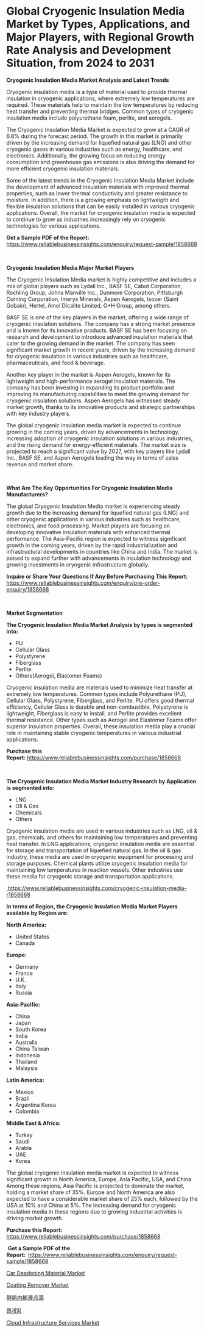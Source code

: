 <p><h1>Global Cryogenic Insulation Media Market by Types, Applications, and Major Players, with Regional Growth Rate Analysis and Development Situation, from 2024 to 2031</h1></p><p><strong>Cryogenic Insulation Media Market Analysis and Latest Trends</strong></p>
<p><p>Cryogenic insulation media is a type of material used to provide thermal insulation in cryogenic applications, where extremely low temperatures are required. These materials help to maintain the low temperatures by reducing heat transfer and preventing thermal bridges. Common types of cryogenic insulation media include polyurethane foam, perlite, and aerogels.</p><p>The Cryogenic Insulation Media Market is expected to grow at a CAGR of 6.8% during the forecast period. The growth in this market is primarily driven by the increasing demand for liquefied natural gas (LNG) and other cryogenic gases in various industries such as energy, healthcare, and electronics. Additionally, the growing focus on reducing energy consumption and greenhouse gas emissions is also driving the demand for more efficient cryogenic insulation materials.</p><p>Some of the latest trends in the Cryogenic Insulation Media Market include the development of advanced insulation materials with improved thermal properties, such as lower thermal conductivity and greater resistance to moisture. In addition, there is a growing emphasis on lightweight and flexible insulation solutions that can be easily installed in various cryogenic applications. Overall, the market for cryogenic insulation media is expected to continue to grow as industries increasingly rely on cryogenic technologies for various applications.</p></p>
<p><strong>Get a Sample PDF of the Report:&nbsp;</strong> <a href="https://www.reliablebusinessinsights.com/enquiry/request-sample/1858668">https://www.reliablebusinessinsights.com/enquiry/request-sample/1858668</a></p>
<p>&nbsp;</p>
<p><strong>Cryogenic Insulation Media Major Market Players</strong></p>
<p><p>The Cryogenic Insulation Media market is highly competitive and includes a mix of global players such as Lydall Inc., BASF SE, Cabot Corporation, Rochling Group, Johns Manville Inc., Dunmore Corporation, Pittsburgh Corning Corporation, Imerys Minerals, Aspen Aerogels, Isover (Saint Gobain), Hertel, Amol Dicalite Limited, G+H Group, among others.</p><p>BASF SE is one of the key players in the market, offering a wide range of cryogenic insulation solutions. The company has a strong market presence and is known for its innovative products. BASF SE has been focusing on research and development to introduce advanced insulation materials that cater to the growing demand in the market. The company has seen significant market growth in recent years, driven by the increasing demand for cryogenic insulation in various industries such as healthcare, pharmaceuticals, and food & beverage.</p><p>Another key player in the market is Aspen Aerogels, known for its lightweight and high-performance aerogel insulation materials. The company has been investing in expanding its product portfolio and improving its manufacturing capabilities to meet the growing demand for cryogenic insulation solutions. Aspen Aerogels has witnessed steady market growth, thanks to its innovative products and strategic partnerships with key industry players.</p><p>The global cryogenic insulation media market is expected to continue growing in the coming years, driven by advancements in technology, increasing adoption of cryogenic insulation solutions in various industries, and the rising demand for energy-efficient materials. The market size is projected to reach a significant value by 2027, with key players like Lydall Inc., BASF SE, and Aspen Aerogels leading the way in terms of sales revenue and market share.</p></p>
<p>&nbsp;</p>
<p><strong>What Are The Key Opportunities For Cryogenic Insulation Media Manufacturers?</strong></p>
<p><p>The global Cryogenic Insulation Media market is experiencing steady growth due to the increasing demand for liquefied natural gas (LNG) and other cryogenic applications in various industries such as healthcare, electronics, and food processing. Market players are focusing on developing innovative insulation materials with enhanced thermal performance. The Asia-Pacific region is expected to witness significant growth in the coming years, driven by the rapid industrialization and infrastructural developments in countries like China and India. The market is poised to expand further with advancements in insulation technology and growing investments in cryogenic infrastructure globally.</p></p>
<p><strong>Inquire or Share Your Questions If Any Before Purchasing This Report:</strong> <a href="https://www.reliablebusinessinsights.com/enquiry/pre-order-enquiry/1858668">https://www.reliablebusinessinsights.com/enquiry/pre-order-enquiry/1858668</a></p>
<p>&nbsp;</p>
<p><strong>Market Segmentation</strong></p>
<p><strong>The Cryogenic Insulation Media Market Analysis by types is segmented into:</strong></p>
<p><ul><li>PU</li><li>Cellular Glass</li><li>Polystyrene</li><li>Fiberglass</li><li>Perlite</li><li>Others(Aerogel, Elastomer Foams)</li></ul></p>
<p><p>Cryogenic insulation media are materials used to minimize heat transfer at extremely low temperatures. Common types include Polyurethane (PU), Cellular Glass, Polystyrene, Fiberglass, and Perlite. PU offers good thermal efficiency, Cellular Glass is durable and non-combustible, Polystyrene is lightweight, Fiberglass is easy to install, and Perlite provides excellent thermal resistance. Other types such as Aerogel and Elastomer Foams offer superior insulation properties. Overall, these insulation media play a crucial role in maintaining stable cryogenic temperatures in various industrial applications.</p></p>
<p><strong>Purchase this Report:&nbsp;</strong><a href="https://www.reliablebusinessinsights.com/purchase/1858668">https://www.reliablebusinessinsights.com/purchase/1858668</a></p>
<p>&nbsp;</p>
<p><strong>The Cryogenic Insulation Media Market Industry Research by Application is segmented into:</strong></p>
<p><ul><li>LNG</li><li>OIl & Gas</li><li>Chemicals</li><li>Others</li></ul></p>
<p><p>Cryogenic insulation media are used in various industries such as LNG, oil & gas, chemicals, and others for maintaining low temperatures and preventing heat transfer. In LNG applications, cryogenic insulation media are essential for storage and transportation of liquefied natural gas. In the oil & gas industry, these media are used in cryogenic equipment for processing and storage purposes. Chemical plants utilize cryogenic insulation media for maintaining low temperatures in reaction vessels. Other industries use these media for cryogenic storage and transportation applications.</p></p>
<p><a href="https://www.reliablebusinessinsights.com/cryogenic-insulation-media-r1858668">&nbsp;https://www.reliablebusinessinsights.com/cryogenic-insulation-media-r1858668</a></p>
<p><strong>In terms of Region, the Cryogenic Insulation Media Market Players available by Region are:</strong></p>
<p>
    <p> <strong> North America: </strong>
        <ul>
            <li>United States</li>
            <li>Canada</li>
        </ul>
        </p> 
    <p> <strong> Europe: </strong>
        <ul>
            <li>Germany</li>
            <li>France</li>
            <li>U.K.</li>
            <li>Italy</li>
            <li>Russia</li>
        </ul>
        </p> 
    <p> <strong> Asia-Pacific: </strong>
        <ul>
            <li>China</li>
            <li>Japan</li>
            <li>South Korea</li>
            <li>India</li>
            <li>Australia</li>
            <li>China Taiwan</li>
            <li>Indonesia</li>
            <li>Thailand</li>
            <li>Malaysia</li>
        </ul>
        </p> 
    <p> <strong> Latin America: </strong>
        <ul>
            <li>Mexico</li>
            <li>Brazil</li>
            <li>Argentina Korea</li>
            <li>Colombia</li>
        </ul>
        </p> 
    <p> <strong> Middle East & Africa: </strong>
        <ul>
            <li>Turkey</li>
            <li>Saudi</li>
            <li>Arabia</li>
            <li>UAE</li>
            <li>Korea</li>
        </ul>
    </p>
    </p>
<p><p>The global cryogenic insulation media market is expected to witness significant growth in North America, Europe, Asia Pacific, USA, and China. Among these regions, Asia Pacific is projected to dominate the market, holding a market share of 35%. Europe and North America are also expected to have a considerable market share of 25% each, followed by the USA at 10% and China at 5%. The increasing demand for cryogenic insulation media in these regions due to growing industrial activities is driving market growth.</p></p>
<p><strong>Purchase this Report: </strong><a href="https://www.reliablebusinessinsights.com/purchase/1858668">https://www.reliablebusinessinsights.com/purchase/1858668</a></p>
<p>&nbsp;<strong>Get a Sample PDF of the Report:&nbsp;&nbsp;</strong><a href="https://www.reliablebusinessinsights.com/enquiry/request-sample/1858668">https://www.reliablebusinessinsights.com/enquiry/request-sample/1858668</a></p>
<p><strong></strong></p>
<p><p><a href="https://medium.com/@tigerlookbaliw/car-deadening-material-market-size-is-growing-at-cagr-of-7-5-85d961a77a56">Car Deadening Material Market</a></p><p><a href="https://medium.com/@valroy852472024/coating-remover-market-a-global-and-regional-analysis-focus-on-end-user-product-and-region-132d676bc319">Coating Remover Market</a></p><p><a href="https://github.com/JanickJohns/Market-Research-Report-List-2/blob/main/94259444792.md">静脈内輸液点滴</a></p><p><a href="https://github.com/fredrickeglers/Market-Research-Report-List-3/blob/main/86227118984.md">웹게임</a></p><p><a href="https://github.com/nicolacornish8787/Market-Research-Report-List-1/blob/main/cloud-infrastructure-services-market.md">Cloud Infrastructure Services Market</a></p></p>